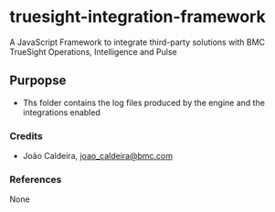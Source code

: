# truesight-integration-framework
A JavaScript Framework to integrate third-party solutions with BMC TrueSight Operations, Intelligence and Pulse

## Purpopse
 - Ths folder contains the log files produced by the engine and the integrations enabled

 
### Credits
 - João Caldeira, joao_caldeira@bmc.com
 
 
### References

None
